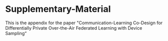 # Supplementary-Material
This is the appendix for the paper "Communication-Learning Co-Design for Differentially Private Over-the-Air Federated Learning with Device Sampling“
